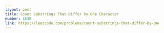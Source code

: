 ```yaml
---
layout: post
title: Count Substrings That Differ by One Character
number: 1638
link: https://leetcode.com/problems/count-substrings-that-differ-by-one-character
---
```

